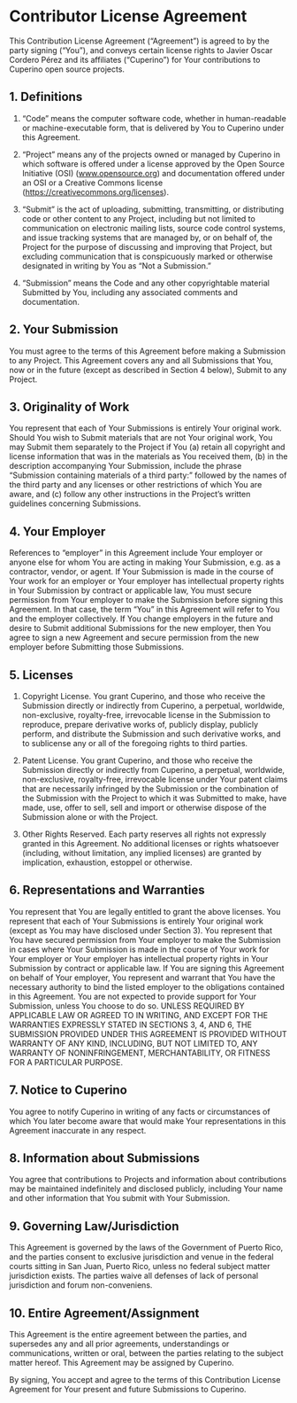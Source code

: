 # Contributor License Agreement
This Contribution License Agreement (“Agreement”) is agreed to by the party signing (“You”), and conveys certain license rights to Javier Oscar Cordero Pérez and its affiliates (“Cuperino”) for Your contributions to Cuperino open source projects.

## 1. Definitions
1. “Code” means the computer software code, whether in human-readable or machine-executable form, that is delivered by You to Cuperino under this Agreement.

2. “Project” means any of the projects owned or managed by Cuperino in which software is offered under a license approved by the Open Source Initiative (OSI) (www.opensource.org) and documentation offered under an OSI or a Creative Commons license (https://creativecommons.org/licenses).

3. “Submit” is the act of uploading, submitting, transmitting, or distributing code or other content to any Project, including but not limited to communication on electronic mailing lists, source code control systems, and issue tracking systems that are managed by, or on behalf of, the Project for the purpose of discussing and improving that Project, but excluding communication that is conspicuously marked or otherwise designated in writing by You as “Not a Submission.”

4. “Submission” means the Code and any other copyrightable material Submitted by You, including any associated comments and documentation.

## 2. Your Submission
You must agree to the terms of this Agreement before making a Submission to any Project. This Agreement covers any and all Submissions that You, now or in the future (except as described in Section 4 below), Submit to any Project.

## 3. Originality of Work
You represent that each of Your Submissions is entirely Your original work. Should You wish to Submit materials that are not Your original work, You may Submit them separately to the Project if You (a) retain all copyright and license information that was in the materials as You received them, (b) in the description accompanying Your Submission, include the phrase “Submission containing materials of a third party:” followed by the names of the third party and any licenses or other restrictions of which You are aware, and (c) follow any other instructions in the Project’s written guidelines concerning Submissions.

## 4. Your Employer
References to “employer” in this Agreement include Your employer or anyone else for whom You are acting in making Your Submission, e.g. as a contractor, vendor, or agent. If Your Submission is made in the course of Your work for an employer or Your employer has intellectual property rights in Your Submission by contract or applicable law, You must secure permission from Your employer to make the Submission before signing this Agreement. In that case, the term “You” in this Agreement will refer to You and the employer collectively. If You change employers in the future and desire to Submit additional Submissions for the new employer, then You agree to sign a new Agreement and secure permission from the new employer before Submitting those Submissions.

## 5. Licenses
1. Copyright License. You grant Cuperino, and those who receive the Submission directly or indirectly from Cuperino, a perpetual, worldwide, non-exclusive, royalty-free, irrevocable license in the Submission to reproduce, prepare derivative works of, publicly display, publicly perform, and distribute the Submission and such derivative works, and to sublicense any or all of the foregoing rights to third parties.

2. Patent License. You grant Cuperino, and those who receive the Submission directly or indirectly from Cuperino, a perpetual, worldwide, non-exclusive, royalty-free, irrevocable license under Your patent claims that are necessarily infringed by the Submission or the combination of the Submission with the Project to which it was Submitted to make, have made, use, offer to sell, sell and import or otherwise dispose of the Submission alone or with the Project.

3. Other Rights Reserved. Each party reserves all rights not expressly granted in this Agreement. No additional licenses or rights whatsoever (including, without limitation, any implied licenses) are granted by implication, exhaustion, estoppel or otherwise.

## 6. Representations and Warranties
You represent that You are legally entitled to grant the above licenses. You represent that each of Your Submissions is entirely Your original work (except as You may have disclosed under Section 3). You represent that You have secured permission from Your employer to make the Submission in cases where Your Submission is made in the course of Your work for Your employer or Your employer has intellectual property rights in Your Submission by contract or applicable law. If You are signing this Agreement on behalf of Your employer, You represent and warrant that You have the necessary authority to bind the listed employer to the obligations contained in this Agreement. You are not expected to provide support for Your Submission, unless You choose to do so. UNLESS REQUIRED BY APPLICABLE LAW OR AGREED TO IN WRITING, AND EXCEPT FOR THE WARRANTIES EXPRESSLY STATED IN SECTIONS 3, 4, AND 6, THE SUBMISSION PROVIDED UNDER THIS AGREEMENT IS PROVIDED WITHOUT WARRANTY OF ANY KIND, INCLUDING, BUT NOT LIMITED TO, ANY WARRANTY OF NONINFRINGEMENT, MERCHANTABILITY, OR FITNESS FOR A PARTICULAR PURPOSE.

## 7. Notice to Cuperino
You agree to notify Cuperino in writing of any facts or circumstances of which You later become aware that would make Your representations in this Agreement inaccurate in any respect.

## 8. Information about Submissions
You agree that contributions to Projects and information about contributions may be maintained indefinitely and disclosed publicly, including Your name and other information that You submit with Your Submission.

## 9. Governing Law/Jurisdiction
This Agreement is governed by the laws of the Government of Puerto Rico, and the parties consent to exclusive jurisdiction and venue in the federal courts sitting in San Juan, Puerto Rico, unless no federal subject matter jurisdiction exists. The parties waive all defenses of lack of personal jurisdiction and forum non-conveniens.

## 10. Entire Agreement/Assignment
This Agreement is the entire agreement between the parties, and supersedes any and all prior agreements, understandings or communications, written or oral, between the parties relating to the subject matter hereof. This Agreement may be assigned by Cuperino.

By signing, You accept and agree to the terms of this Contribution License Agreement for Your present and future Submissions to Cuperino.
